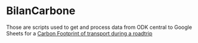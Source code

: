# BilanCarbone
Those are scripts used to get and process data from ODK central to Google Sheets for a [Carbon Footprint of transport during a roadtrip](https://lookerstudio.google.com/u/0/reporting/c46dd9f8-e8bb-4fc9-9f47-6dd8d39a4d87/page/bzCBD)
